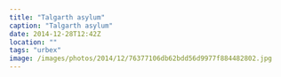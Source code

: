 ```yaml
---
title: "Talgarth asylum"
caption: "Talgarth asylum"
date: 2014-12-28T12:42Z
location: ""
tags: "urbex"
image: /images/photos/2014/12/76377106db62bdd56d9977f884482802.jpg
---
```

